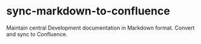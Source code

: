 # sync-markdown-to-confluence
Maintain central Development documentation in Markdown format. Convert and sync to Confluence.
